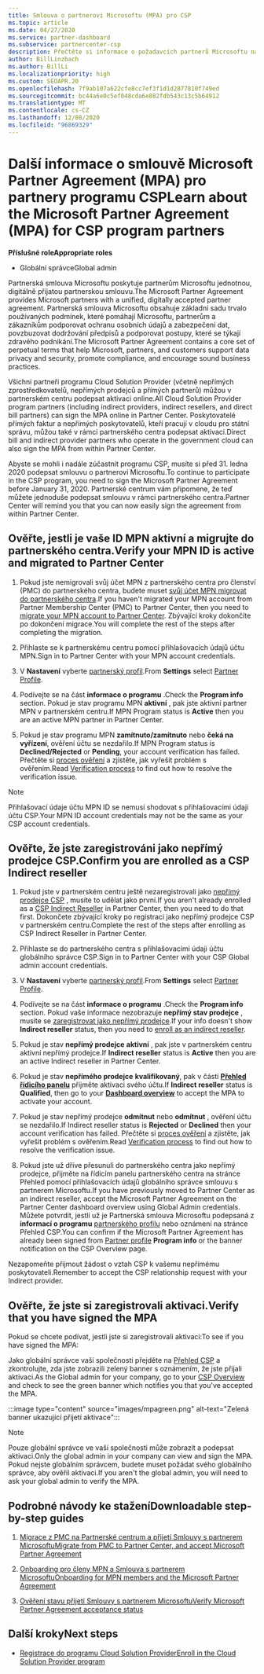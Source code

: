 ```yaml
---
title: Smlouva o partnerovi Microsoftu (MPA) pro CSP
ms.topic: article
ms.date: 04/27/2020
ms.service: partner-dashboard
ms.subservice: partnercenter-csp
description: Přečtěte si informace o požadavcích partnerů Microsoftu na partnery pro podepsání a ověření této sjednocené a digitálně přijatelné smlouvy o partnerovi od Microsoftu (MPA).
author: BillLinzbach
ms.author: BillLi
ms.localizationpriority: high
ms.custom: SEOAPR.20
ms.openlocfilehash: 7f9ab107a622cfe8cc7ef3f1d1d2877810f749ed
ms.sourcegitcommit: bc44a6e0c5ef048cda6e882fdb543c13c5b64912
ms.translationtype: MT
ms.contentlocale: cs-CZ
ms.lasthandoff: 12/08/2020
ms.locfileid: "96869329"
---
```

# <a name="learn-about-the-microsoft-partner-agreement-mpa-for-csp-program-partners"></a><span data-ttu-id="e2761-103">Další informace o smlouvě Microsoft Partner Agreement (MPA) pro partnery programu CSP</span><span class="sxs-lookup"><span data-stu-id="e2761-103">Learn about the Microsoft Partner Agreement (MPA) for CSP program partners</span></span>

<span data-ttu-id="e2761-104">**Příslušné role**</span><span class="sxs-lookup"><span data-stu-id="e2761-104">**Appropriate roles**</span></span>

- <span data-ttu-id="e2761-105">Globální správce</span><span class="sxs-lookup"><span data-stu-id="e2761-105">Global admin</span></span>

<span data-ttu-id="e2761-106">Partnerská smlouva Microsoftu poskytuje partnerům Microsoftu jednotnou, digitálně přijatou partnerskou smlouvu.</span><span class="sxs-lookup"><span data-stu-id="e2761-106">The Microsoft Partner Agreement provides Microsoft partners with a unified, digitally accepted partner agreement.</span></span> <span data-ttu-id="e2761-107">Partnerská smlouva Microsoftu obsahuje základní sadu trvalo používaných podmínek, které pomáhají Microsoftu, partnerům a zákazníkům podporovat ochranu osobních údajů a zabezpečení dat, povzbuzovat dodržování předpisů a podporovat postupy, které se týkají zdravého podnikání.</span><span class="sxs-lookup"><span data-stu-id="e2761-107">The Microsoft Partner Agreement contains a core set of perpetual terms that help Microsoft, partners, and customers support data privacy and security, promote compliance, and encourage sound business practices.</span></span>

<span data-ttu-id="e2761-108">Všichni partneři programu Cloud Solution Provider (včetně nepřímých zprostředkovatelů, nepřímých prodejců a přímých partnerů) můžou v partnerském centru podepsat aktivaci online.</span><span class="sxs-lookup"><span data-stu-id="e2761-108">All Cloud Solution Provider program partners (including indirect providers, indirect resellers, and direct bill partners) can sign the MPA online in Partner Center.</span></span> <span data-ttu-id="e2761-109">Poskytovatelé přímých faktur a nepřímých poskytovatelů, kteří pracují v cloudu pro státní správu, můžou také v rámci partnerského centra podepsat aktivaci.</span><span class="sxs-lookup"><span data-stu-id="e2761-109">Direct bill and indirect provider partners who operate in the government cloud can also sign the MPA from within Partner Center.</span></span>

<span data-ttu-id="e2761-110">Abyste se mohli i nadále zúčastnit programu CSP, musíte si před 31. ledna 2020 podepsat smlouvu o partnerovi Microsoftu.</span><span class="sxs-lookup"><span data-stu-id="e2761-110">To continue to participate in the CSP program, you need to sign the Microsoft Partner Agreement before January 31, 2020.</span></span> <span data-ttu-id="e2761-111">Partnerské centrum vám připomene, že teď můžete jednoduše podepsat smlouvu v rámci partnerského centra.</span><span class="sxs-lookup"><span data-stu-id="e2761-111">Partner Center will remind you that you can now easily sign the agreement from within Partner Center.</span></span>

## <a name="verify-your-mpn-id-is-active-and-migrated-to-partner-center"></a><span data-ttu-id="e2761-112">Ověřte, jestli je vaše ID MPN aktivní a migrujte do partnerského centra.</span><span class="sxs-lookup"><span data-stu-id="e2761-112">Verify your MPN ID is active and migrated to Partner Center</span></span>

1. <span data-ttu-id="e2761-113">Pokud jste nemigrovali svůj účet MPN z partnerského centra pro členství (PMC) do partnerského centra, budete muset [svůj účet MPN migrovat do partnerského centra](move-pmc-pc-map.md).</span><span class="sxs-lookup"><span data-stu-id="e2761-113">If you haven't migrated your MPN account from Partner Membership Center (PMC) to Partner Center, then you need to [migrate your MPN account to Partner Center](move-pmc-pc-map.md).</span></span> <span data-ttu-id="e2761-114">Zbývající kroky dokončíte po dokončení migrace.</span><span class="sxs-lookup"><span data-stu-id="e2761-114">You will complete the rest of the steps after completing the migration.</span></span> 

1. <span data-ttu-id="e2761-115">Přihlaste se k partnerskému centru pomocí přihlašovacích údajů účtu MPN.</span><span class="sxs-lookup"><span data-stu-id="e2761-115">Sign in to Partner Center with your MPN account credentials.</span></span>
 
1. <span data-ttu-id="e2761-116">V **Nastavení** vyberte [partnerský profil](https://partner.microsoft.com/pcv/accountsettings/connectedpartnerprofile).</span><span class="sxs-lookup"><span data-stu-id="e2761-116">From **Settings** select [Partner Profile](https://partner.microsoft.com/pcv/accountsettings/connectedpartnerprofile).</span></span>

1. <span data-ttu-id="e2761-117">Podívejte se na část **informace o programu** .</span><span class="sxs-lookup"><span data-stu-id="e2761-117">Check the **Program info** section.</span></span> <span data-ttu-id="e2761-118">Pokud je stav programu MPN **aktivní** , pak jste aktivní partner MPN v partnerském centru.</span><span class="sxs-lookup"><span data-stu-id="e2761-118">If MPN Program status is **Active** then you are an active MPN partner in Partner Center.</span></span>
 
1. <span data-ttu-id="e2761-119">Pokud je stav programu MPN **zamítnuto/zamítnuto** nebo **čeká na vyřízení**, ověření účtu se nezdařilo.</span><span class="sxs-lookup"><span data-stu-id="e2761-119">If MPN Program status is **Declined/Rejected** or **Pending**, your account verification has failed.</span></span> <span data-ttu-id="e2761-120">Přečtěte si [proces ověření](verification-responses.md) a zjistěte, jak vyřešit problém s ověřením.</span><span class="sxs-lookup"><span data-stu-id="e2761-120">Read [Verification process](verification-responses.md) to find out how to resolve the verification issue.</span></span>



>[!NOTE]
><span data-ttu-id="e2761-121">Přihlašovací údaje účtu MPN ID se nemusí shodovat s přihlašovacími údaji účtu CSP.</span><span class="sxs-lookup"><span data-stu-id="e2761-121">Your MPN ID account credentials may not be the same as your CSP account credentials.</span></span>

## <a name="confirm-you-are-enrolled-as-a-csp-indirect-reseller"></a><span data-ttu-id="e2761-122">Ověřte, že jste zaregistrováni jako nepřímý prodejce CSP.</span><span class="sxs-lookup"><span data-stu-id="e2761-122">Confirm you are enrolled as a CSP Indirect reseller</span></span>

1. <span data-ttu-id="e2761-123">Pokud jste v partnerském centru ještě nezaregistrovali jako [nepřímý prodejce CSP](enrolling-in-the-csp-program.md)  , musíte to udělat jako první.</span><span class="sxs-lookup"><span data-stu-id="e2761-123">If you aren't already enrolled as a [CSP Indirect Reseller](enrolling-in-the-csp-program.md)  in Partner Center, then you need to do that first.</span></span> <span data-ttu-id="e2761-124">Dokončete zbývající kroky po registraci jako nepřímý prodejce CSP v partnerském centru.</span><span class="sxs-lookup"><span data-stu-id="e2761-124">Complete the rest of the steps after enrolling as CSP Indirect Reseller in Partner Center.</span></span>

1. <span data-ttu-id="e2761-125">Přihlaste se do partnerského centra s přihlašovacími údaji účtu globálního správce CSP.</span><span class="sxs-lookup"><span data-stu-id="e2761-125">Sign in to Partner Center with your CSP Global admin account credentials.</span></span>

1. <span data-ttu-id="e2761-126">V **Nastavení** vyberte [partnerský profil](https://partner.microsoft.com/pcv/accountsettings/partnerprofile).</span><span class="sxs-lookup"><span data-stu-id="e2761-126">From **Settings** select [Partner Profile](https://partner.microsoft.com/pcv/accountsettings/partnerprofile).</span></span>

1. <span data-ttu-id="e2761-127">Podívejte se na část **informace o programu** .</span><span class="sxs-lookup"><span data-stu-id="e2761-127">Check the **Program info** section.</span></span> <span data-ttu-id="e2761-128">Pokud vaše informace nezobrazuje **nepřímý stav prodejce** , musíte se [zaregistrovat jako nepřímý prodejce](https://partner.microsoft.com/cloud-solution-provider/whats-required).</span><span class="sxs-lookup"><span data-stu-id="e2761-128">If your info doesn't show **Indirect reseller** status, then you need to [enroll as an indirect reseller](https://partner.microsoft.com/cloud-solution-provider/whats-required).</span></span>

1. <span data-ttu-id="e2761-129">Pokud je stav  **nepřímý prodejce** **aktivní** , pak jste v partnerském centru aktivní nepřímý prodejce.</span><span class="sxs-lookup"><span data-stu-id="e2761-129">If  **Indirect reseller** status is **Active** then you are an active Indirect reseller in Partner Center.</span></span>
 
4. <span data-ttu-id="e2761-130">Pokud je stav  **nepřímého prodejce** **kvalifikovaný**, pak v části [**Přehled řídicího panelu**](https://partner.microsoft.com/pcv/dashboard/overview) přijměte aktivaci svého účtu.</span><span class="sxs-lookup"><span data-stu-id="e2761-130">If  **Indirect reseller** status is **Qualified**, then go to your [**Dashboard overview**](https://partner.microsoft.com/pcv/dashboard/overview) to accept the MPA to activate your account.</span></span>
 
1. <span data-ttu-id="e2761-131">Pokud je stav nepřímý prodejce **odmítnut** nebo **odmítnut** , ověření účtu se nezdařilo.</span><span class="sxs-lookup"><span data-stu-id="e2761-131">If Indirect reseller status is **Rejected** or **Declined** then your account verification has failed.</span></span> <span data-ttu-id="e2761-132">Přečtěte si [proces ověření](verification-responses.md) a zjistěte, jak vyřešit problém s ověřením.</span><span class="sxs-lookup"><span data-stu-id="e2761-132">Read [Verification process](verification-responses.md) to find out how to resolve the verification issue.</span></span>

1. <span data-ttu-id="e2761-133">Pokud jste už dříve přesunuli do partnerského centra jako nepřímý prodejce, přijměte na řídicím panelu partnerského centra na stránce Přehled pomocí přihlašovacích údajů globálního správce smlouvu s partnerem Microsoftu.</span><span class="sxs-lookup"><span data-stu-id="e2761-133">If you have previously moved to Partner Center as an indirect reseller, accept the Microsoft Partner Agreement on the Partner Center dashboard overview using Global Admin credentials.</span></span> <span data-ttu-id="e2761-134">Můžete potvrdit, jestli už je Partnerská smlouva Microsoftu podepsaná z **informací o programu** [partnerského profilu](https://partner.microsoft.com/pcv/accountsettings/partnerprofile) nebo oznámení na stránce Přehled CSP.</span><span class="sxs-lookup"><span data-stu-id="e2761-134">You can confirm if the Microsoft Partner Agreement has already been signed from [Partner profile](https://partner.microsoft.com/pcv/accountsettings/partnerprofile) **Program info** or the banner notification on the CSP Overview page.</span></span>

<span data-ttu-id="e2761-135">Nezapomeňte přijmout žádost o vztah CSP k vašemu nepřímému poskytovateli.</span><span class="sxs-lookup"><span data-stu-id="e2761-135">Remember to accept the CSP relationship request with your Indirect provider.</span></span>

## <a name="verify-that-you-have-signed-the-mpa"></a><span data-ttu-id="e2761-136">Ověřte, že jste si zaregistrovali aktivaci.</span><span class="sxs-lookup"><span data-stu-id="e2761-136">Verify that you have signed the MPA</span></span>

<span data-ttu-id="e2761-137">Pokud se chcete podívat, jestli jste si zaregistrovali aktivaci:</span><span class="sxs-lookup"><span data-stu-id="e2761-137">To see if you have signed the MPA:</span></span>

 <span data-ttu-id="e2761-138">Jako globální správce vaší společnosti přejděte na [Přehled CSP](https://partner.microsoft.com/pcv/dashboard/overview) a zkontrolujte, zda jste zobrazili zelený banner s oznámením, že jste přijali aktivaci.</span><span class="sxs-lookup"><span data-stu-id="e2761-138">As the Global admin for your company, go to your [CSP Overview](https://partner.microsoft.com/pcv/dashboard/overview) and check to see the green banner which notifies you that you've accepted the MPA.</span></span>

 
:::image type="content" source="images/mpagreen.png" alt-text="Zelená banner ukazující přijetí aktivace":::

>[!NOTE]
><span data-ttu-id="e2761-140">Pouze globální správce ve vaší společnosti může zobrazit a podepsat aktivaci.</span><span class="sxs-lookup"><span data-stu-id="e2761-140">Only the global admin in your company can view and sign the MPA.</span></span> <span data-ttu-id="e2761-141">Pokud nejste globálním správcem, budete muset požádat svého globálního správce, aby ověřil aktivaci.</span><span class="sxs-lookup"><span data-stu-id="e2761-141">If you aren't the global admin, you will need to ask your global admin to verify the MPA.</span></span>


## <a name="downloadable-step-by-step-guides"></a><span data-ttu-id="e2761-142">Podrobné návody ke stažení</span><span class="sxs-lookup"><span data-stu-id="e2761-142">Downloadable step-by-step guides</span></span>

1. [<span data-ttu-id="e2761-143">Migrace z PMC na Partnerské centrum a přijetí Smlouvy s partnerem Microsoftu</span><span class="sxs-lookup"><span data-stu-id="e2761-143">Migrate from PMC to Partner Center, and accept Microsoft Partner Agreement</span></span>](https://assetsprod.microsoft.com/mpn/migrate-pmc-pc-mpa-guide.pptx)

2. [<span data-ttu-id="e2761-144">Onboarding pro členy MPN a Smlouva s partnerem Microsoftu</span><span class="sxs-lookup"><span data-stu-id="e2761-144">Onboarding for MPN members and the Microsoft Partner Agreement</span></span>](https://assetsprod.microsoft.com/mpn/onboard-pc-csp-mpn-mpa-guide.pptx)

3. [<span data-ttu-id="e2761-145">Ověření stavu přijetí Smlouvy s partnerem Microsoftu</span><span class="sxs-lookup"><span data-stu-id="e2761-145">Verify Microsoft Partner Agreement acceptance status</span></span>](https://assetsprod.microsoft.com/mpn/verify-mpa-acceptance-status.pptx)
 
## <a name="next-steps"></a><span data-ttu-id="e2761-146">Další kroky</span><span class="sxs-lookup"><span data-stu-id="e2761-146">Next steps</span></span>

- [<span data-ttu-id="e2761-147">Registrace do programu Cloud Solution Provider</span><span class="sxs-lookup"><span data-stu-id="e2761-147">Enroll in the Cloud Solution Provider program</span></span>](enrolling-in-the-csp-program.md)

